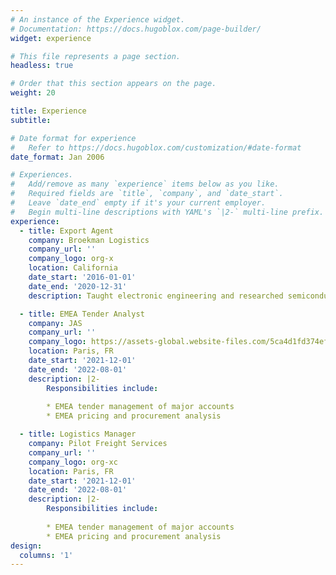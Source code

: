 ```yaml
---
# An instance of the Experience widget.
# Documentation: https://docs.hugoblox.com/page-builder/
widget: experience

# This file represents a page section.
headless: true

# Order that this section appears on the page.
weight: 20

title: Experience
subtitle:

# Date format for experience
#   Refer to https://docs.hugoblox.com/customization/#date-format
date_format: Jan 2006

# Experiences.
#   Add/remove as many `experience` items below as you like.
#   Required fields are `title`, `company`, and `date_start`.
#   Leave `date_end` empty if it's your current employer.
#   Begin multi-line descriptions with YAML's `|2-` multi-line prefix.
experience:
  - title: Export Agent
    company: Broekman Logistics
    company_url: ''
    company_logo: org-x
    location: California
    date_start: '2016-01-01'
    date_end: '2020-12-31'
    description: Taught electronic engineering and researched semiconductor physics.

  - title: EMEA Tender Analyst 
    company: JAS
    company_url: ''
    company_logo: https://assets-global.website-files.com/5ca4d1fd374efb5066457384/5ca60d89ac19d493b8c6be9d_JAS%20Blue%20Horizontal%20Slogan-p-800.png
    location: Paris, FR
    date_start: '2021-12-01'
    date_end: '2022-08-01'
    description: |2-
        Responsibilities include:
        
        * EMEA tender management of major accounts
        * EMEA pricing and procurement analysis 

  - title: Logistics Manager
    company: Pilot Freight Services
    company_url: ''
    company_logo: org-xc
    location: Paris, FR
    date_start: '2021-12-01'
    date_end: '2022-08-01'
    description: |2-
        Responsibilities include:
        
        * EMEA tender management of major accounts
        * EMEA pricing and procurement analysis 
design:
  columns: '1'
---
```

